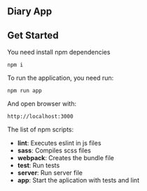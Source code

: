 ## Diary App

## Get Started

You need install npm dependencies

`npm i`

To run the application, you need run:

`npm run app`

And open browser with:

`http://localhost:3000`

The list of npm scripts:

 - **lint**: Executes eslint in js files
 - **sass**: Compiles scss files
 - **webpack**: Creates the bundle file
 - **test**: Run tests
 - **server**: Run server file
 - **app**: Start the aplication with tests and lint

